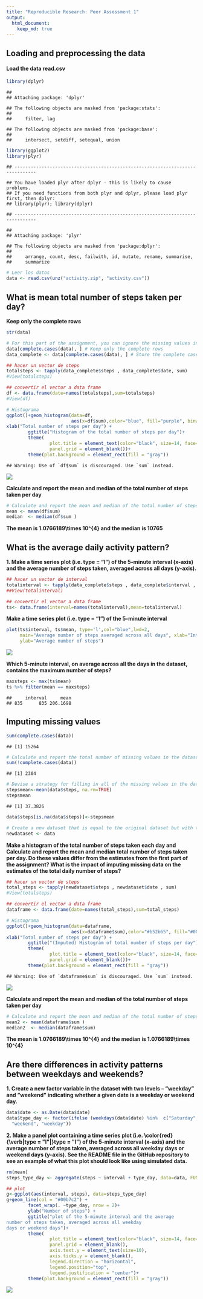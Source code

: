 ```yaml
---
title: "Reproducible Research: Peer Assessment 1"
output: 
  html_document:
    keep_md: true
---
```



## Loading and preprocessing the data
#### Load the data read.csv

```r
library(dplyr)
```

```
## 
## Attaching package: 'dplyr'
```

```
## The following objects are masked from 'package:stats':
## 
##     filter, lag
```

```
## The following objects are masked from 'package:base':
## 
##     intersect, setdiff, setequal, union
```

```r
library(ggplot2)
library(plyr)
```

```
## ------------------------------------------------------------------------------
```

```
## You have loaded plyr after dplyr - this is likely to cause problems.
## If you need functions from both plyr and dplyr, please load plyr first, then dplyr:
## library(plyr); library(dplyr)
```

```
## ------------------------------------------------------------------------------
```

```
## 
## Attaching package: 'plyr'
```

```
## The following objects are masked from 'package:dplyr':
## 
##     arrange, count, desc, failwith, id, mutate, rename, summarise,
##     summarize
```

```r
# Leer los datos
data <- read.csv(unz("activity.zip", "activity.csv"))
```



## What is mean total number of steps taken per day?

**Keep only the complete rows**

```r
str(data)

# For this part of the assignment, you can ignore the missing values in the dataset.
data[complete.cases(data), ] # Keep only the complete rows
data_complete <- data[complete.cases(data), ] # Store the complete cases subset in a new data frame
```


```r
## hacer un vector de steps 
totalsteps <- tapply(data_complete$steps , data_complete$date, sum) 
#View(totalsteps)

## convertir el vector a data frame
df <- data.frame(date=names(totalsteps),sum=totalsteps)
#View(df)

# Histograma 
ggplot()+geom_histogram(data=df,
                        aes(x=df$sum),color="blue", fill="purple", binwidth=500)+
xlab("Total number of steps per day") +
        ggtitle("Histogram of the total number of steps per day")+
        theme(
                plot.title = element_text(color="black", size=14, face="bold.italic"),
                panel.grid = element_blank())+
        theme(plot.background = element_rect(fill = "gray"))
```

```
## Warning: Use of `df$sum` is discouraged. Use `sum` instead.
```

![](PA1_template_files/figure-html/mean_steps-1.png)<!-- -->

**Calculate and report the mean and median of the total number of steps taken per day**


```r
# Calculate and report the mean and median of the total number of steps taken per day
mean <- mean(df$sum)
median  <- median(df$sum )
```

**The mean is 1.0766189\times 10^{4}  and  the median is 10765**


## What is the average daily activity pattern?
**1. Make a time series plot (i.e. type = “l”) of the 5-minute interval (x-axis) and the average number of steps taken, averaged across all days (y-axis).**

```r
## hacer un vector de interval 
totalinterval <- tapply(data_complete$steps , data_complete$interval , mean) 
##View(totalinterval)

## convertir el vector a data frame
ts<- data.frame(interval=names(totalinterval),mean=totalinterval)
```

**Make a time series plot (i.e. type = “l”) of the 5-minute interval**

```r
plot(ts$interval, ts$mean, type='l',col="blue",lwd=2,
     main="Average number of steps averaged across all days", xlab="Interval", 
     ylab="Average number of steps")
```

![](PA1_template_files/figure-html/plot-1.png)<!-- -->

**Which 5-minute interval, on average across all the days in 
the dataset, contains the maximum number of steps?**

```r
maxsteps <- max(ts$mean)
ts %>% filter(mean == maxsteps)
```

```
##     interval     mean
## 835      835 206.1698
```
## Imputing missing values

```r
sum(complete.cases(data))
```

```
## [1] 15264
```

```r
# Calculate and report the total number of missing values in the dataset
sum(!complete.cases(data))
```

```
## [1] 2304
```

```r
# Devise a strategy for filling in all of the missing values in the dataset. For example, you could use the mean
stepsmean<-mean(data$steps, na.rm=TRUE)
stepsmean
```

```
## [1] 37.3826
```

```r
data$steps[is.na(data$steps)]<-stepsmean

# Create a new dataset that is equal to the original dataset but with the missing data filled in.
newdataset <- data
```
**Make a histogram of the total number of steps taken each day and Calculate and report the mean and median total number of steps taken per day. Do these values differ from the estimates from the first part of the assignment? What is the impact of imputing missing data on the estimates of the total daily number of steps?**


```r
## hacer un vector de steps 
total_steps <- tapply(newdataset$steps , newdataset$date , sum) 
#View(totalsteps)

## convertir el vector a data frame
dataframe <- data.frame(date=names(total_steps),sum=total_steps)

# Histograma 
ggplot()+geom_histogram(data=dataframe,
                        aes(x=dataframe$sum),color="#b52b65", fill="#00bcd4", binwidth=500)+
xlab("Total number of steps per day") +
        ggtitle("(Imputed) Histogram of total number of steps per day")+
        theme(
                plot.title = element_text(color="black", size=14, face="bold.italic"),
                panel.grid = element_blank())+
        theme(plot.background = element_rect(fill = "gray"))
```

```
## Warning: Use of `dataframe$sum` is discouraged. Use `sum` instead.
```

![](PA1_template_files/figure-html/histograma-1.png)<!-- -->

**Calculate and report the mean and median of the total number of steps taken per day**


```r
# Calculate and report the mean and median of the total number of steps taken per day
mean2 <- mean(dataframe$sum )
median2  <- median(dataframe$sum)
```

**The mean is 1.0766189\times 10^{4}  and  the median is 1.0766189\times 10^{4}**

## Are there differences in activity patterns between weekdays and weekends?

**1. Create a new factor variable in the dataset with two levels – “weekday” and “weekend” indicating whether a given date is a weekday or weekend day.**


```r
data$date <- as.Date(data$date)
data$type_day <- factor(ifelse (weekdays(data$date) %in%  c("Saturday","Sunday"),
  "weekend", "weekday"))
```

**2. Make a panel plot containing a time series plot (i.e. \color{red}{\verb|type = "l"|}type = "l") of the 5-minute interval (x-axis) and the average number of steps taken, averaged across all weekday days or weekend days (y-axis). See the README file in the GitHub repository to see an example of what this plot should look like using simulated data.**


```r
rm(mean)
steps_type_day <- aggregate(steps ~ interval + type_day, data=data, FUN=mean)

## plot
g<-ggplot(aes(interval, steps), data=steps_type_day)
g+geom_line(col = "#00b7c2") +
        facet_wrap(. ~type_day, nrow = 2)+
        ylab("Number of steps") +
        ggtitle("plot of the 5-minute interval and the average 
number of steps taken, averaged across all weekday 
days or weekend days")+
        theme(
                plot.title = element_text(color="black", size=14, face="bold.italic"),
                panel.grid = element_blank(),
                axis.text.y = element_text(size=10),
                axis.ticks.y = element_blank(),
                legend.direction = "horizontal",
                legend.position="top",
                legend.justification = "center")+
        theme(plot.background = element_rect(fill = "gray"))
```

![](PA1_template_files/figure-html/panel-plot-1.png)<!-- -->

